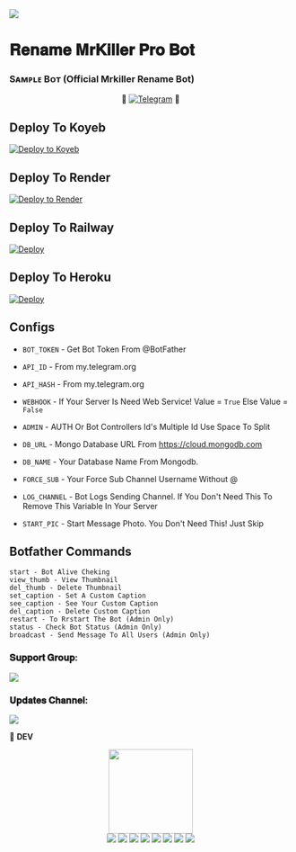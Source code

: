<img src="https://user-images.githubusercontent.com/73097560/115834477-dbab4500-a447-11eb-908a-139a6edaec5c.gif">

# 𝐑𝐞𝐧𝐚𝐦𝐞 𝐌𝐫𝐊𝐢𝐥𝐥𝐞𝐫 𝐏𝐫𝐨 𝐁𝐨𝐭


### Sᴀᴍᴩʟᴇ Bᴏᴛ (Official Mrkiller Rename Bot)

<p align="center">
🤖 <a href="https://t.me/Mrkiller_Renamer_Bot"><img title="Telegram" src="https://img.shields.io/static/v1?label=RENAMEMRKILLERPRO&message=BOT&color=blue-green"></a> 🤖
</p>


## Deploy To Koyeb

[![Deploy to Koyeb](https://www.koyeb.com/static/images/deploy/button.svg)](https://app.koyeb.com/deploy?type=git&repository=github.com/harshil8981/RenamePro_Bot&env[BOT_TOKEN]&env[API_ID]&env[API_HASH]&env[WEBHOOK]=True&env[ADMIN]&env[DB_URL]&env[DB_NAME]=SnowPro_Users&env[FORCE_SUB]&env[START_PIC]&env[LOG_CHANNEL]=You%20Dont%20Need%20LogChannel%20To%20Remove%20This%20Variable&run_command=python%20bot.py&branch=main&name=RenameProBot) 

## Deploy To Render              

[![Deploy to Render](https://render.com/images/deploy-to-render-button.svg)](https://render.com/deploy?repo=https://github.com/harshil8981/RenamePro_Bot)

## Deploy To Railway

<a href="https://graph.org/file/fabd75cd5043d2cfdc13d.jpg"><img src="https://railway.app/button.svg" alt="Deploy"></a>

## Deploy To Heroku

<a href="https://heroku.com/deploy?template=https://github.com/harshil8981/RenamePro_Bot"><img src="https://www.herokucdn.com/deploy/button.svg" alt="Deploy"></a>



## Configs 

* `BOT_TOKEN`  - Get Bot Token From @BotFather

* `API_ID` - From my.telegram.org 

* `API_HASH` - From my.telegram.org

* `WEBHOOK` - If Your Server Is Need Web Service! Value = `True` Else Value = `False`

* `ADMIN` - AUTH Or Bot Controllers Id's Multiple Id Use Space To Split 

* `DB_URL`  - Mongo Database URL From https://cloud.mongodb.com

* `DB_NAME`  - Your Database Name From Mongodb. 

* `FORCE_SUB` - Your Force Sub Channel Username Without @

* `LOG_CHANNEL` - Bot Logs Sending Channel. If You Don't Need This To Remove This Variable In Your Server

* `START_PIC` - Start Message Photo. You Don't Need This! Just Skip

## Botfather Commands
```
start - Bot Alive Cheking
view_thumb - View Thumbnail
del_thumb - Delete Thumbnail
set_caption - Set A Custom Caption
see_caption - See Your Custom Caption
del_caption - Delete Custom Caption
restart - To Rrstart The Bot (Admin Only)
status - Check Bot Status (Admin Only)
broadcast - Send Message To All Users (Admin Only)
```

### 𝐒𝐮𝐩𝐩𝐨𝐫𝐭 𝐆𝐫𝐨𝐮𝐩:
<a href="https://t.me/HP_Bot_discuss_group"><img src="https://img.shields.io/badge/Telegram-Join%20Telegram%20Group-red.svg?logo=telegram"></a>
### 𝐔𝐩𝐝𝐚𝐭𝐞𝐬 𝐂𝐡𝐚𝐧𝐧𝐞𝐥:
<a href="https://t.me/Hpbot_update"><img src="https://img.shields.io/badge/Telegram-Join%20Telegram%20Channel-blue.svg?logo=telegram"></a>


👲 <b>DEV</b>

<p align="middle">
<img src="https://telegra.ph/file/cadf1a4567c9ec2b7cb5e.jpg" width="150" height="150"><br>
<img src="https://badgen.net/badge/Name/Mrkiller_1109/FF33FF?icon=awesome&labelColor=0080FF"></a>
<img src="https://badgen.net/badge/Skills/python/Red?icon=terminal&labelColor=blue"></a>
<a href="https://telegram.dog/Mrkiller_1109"><img src="https://img.shields.io/badge/Telegram-Bot-blue.svg?logo=telegram"></a>
<a href="https://github.com/harshil8981"><img src="https://badgen.net/badge/Follow%20on%20/GitHub/80FF00?icon=github&labelColor=Green"></a>
<a href="https://youtube.com/@TechnicalHPgamer"><img src="https://img.shields.io/badge/YouTube-Channel-FF3333.svg?logo=youtube&logoColor=FF3333"></a>
<a href="https://twitter.com/Hpquote1109?t=_8elNirxVJtwEKdmffCJ0w&s=09"><img src="https://img.shields.io/badge/Twitter-Follow%20on%20Twitter-informational.svg?logo=twitter"></a>
<a href="https://www.facebook.com/profile.php?id=100069920736400"><img src="https://img.shields.io/badge/Facebook-Follow%20on%20Facebook-blue.svg?logo=facebook"></a>
<a href="https://www.instagram.com/h_a_r_s_h_i_l1109/?igshid=1ejc9m0l5fvqt"><img src="https://img.shields.io/badge/Instagram-Follow%20on%20Instagram-important.svg?logo=instagram"></a>


